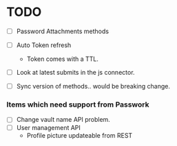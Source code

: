 ﻿# TODO

- [ ] Password Attachments methods
- [ ] Auto Token refresh
  - Token comes with a TTL.
- [ ] Look at latest submits in the js connector.
- [ ] Sync version of methods.. would be breaking change.


### Items which need support from Passwork 

- [ ] Change vault name API problem. 
- [ ] User management API 
    - Profile picture updateable from REST



